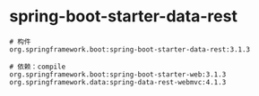 # spring-boot-starter-data-rest

```
# 构件
org.springframework.boot:spring-boot-starter-data-rest:3.1.3

# 依赖：compile
org.springframework.boot:spring-boot-starter-web:3.1.3
org.springframework.data:spring-data-rest-webmvc:4.1.3
```
